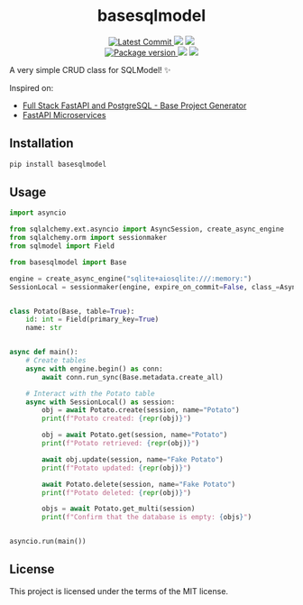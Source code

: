 <h1 align="center">
    <strong>basesqlmodel</strong>
</h1>
<p align="center">
    <a href="https://github.com/Kludex/basesqlmodel" target="_blank">
        <img src="https://img.shields.io/github/last-commit/Kludex/basesqlmodel" alt="Latest Commit">
    </a>
        <img src="https://img.shields.io/github/workflow/status/Kludex/basesqlmodel/Test">
        <img src="https://img.shields.io/codecov/c/github/Kludex/basesqlmodel">
    <br />
    <a href="https://pypi.org/project/basesqlmodel" target="_blank">
        <img src="https://img.shields.io/pypi/v/basesqlmodel" alt="Package version">
    </a>
    <img src="https://img.shields.io/pypi/pyversions/basesqlmodel">
    <img src="https://img.shields.io/github/license/Kludex/basesqlmodel">
</p>

A very simple CRUD class for SQLModel! :sparkles:

Inspired on:
- [Full Stack FastAPI and PostgreSQL - Base Project Generator](https://github.com/tiangolo/full-stack-fastapi-postgresql/blob/master/%7B%7Bcookiecutter.project_slug%7D%7D/backend/app/app/crud/base.py)
- [FastAPI Microservices](https://github.com/Kludex/fastapi-microservices/blob/main/users/app/crud/base.py)


## Installation

``` bash
pip install basesqlmodel
```

## Usage

```python
import asyncio

from sqlalchemy.ext.asyncio import AsyncSession, create_async_engine
from sqlalchemy.orm import sessionmaker
from sqlmodel import Field

from basesqlmodel import Base

engine = create_async_engine("sqlite+aiosqlite:///:memory:")
SessionLocal = sessionmaker(engine, expire_on_commit=False, class_=AsyncSession)


class Potato(Base, table=True):
    id: int = Field(primary_key=True)
    name: str


async def main():
    # Create tables
    async with engine.begin() as conn:
        await conn.run_sync(Base.metadata.create_all)

    # Interact with the Potato table
    async with SessionLocal() as session:
        obj = await Potato.create(session, name="Potato")
        print(f"Potato created: {repr(obj)}")

        obj = await Potato.get(session, name="Potato")
        print(f"Potato retrieved: {repr(obj)}")

        await obj.update(session, name="Fake Potato")
        print(f"Potato updated: {repr(obj)}")

        await Potato.delete(session, name="Fake Potato")
        print(f"Potato deleted: {repr(obj)}")

        objs = await Potato.get_multi(session)
        print(f"Confirm that the database is empty: {objs}")


asyncio.run(main())
```

## License

This project is licensed under the terms of the MIT license.

